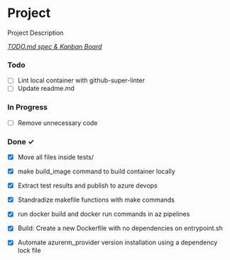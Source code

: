 # Project

Project Description

<em>[TODO.md spec & Kanban Board](https://bit.ly/3fCwKfM)</em>

### Todo

- [ ] Lint local container with github-super-linter  
- [ ] Update readme.md  

### In Progress

- [ ] Remove unnecessary code  

### Done ✓

- [x] Move all files inside tests/  
- [x] make build_image command to build container locally  
- [x] Extract test results and publish to azure devops  
- [x] Standradize makefile functions with make commands  
- [x] run docker build and docker run commands in az pipelines  
- [x] Build: Create a new Dockerfile with no dependencies on entrypoint.sh  
- [x] Automate azurerm_provider version installation using a dependency lock file  

